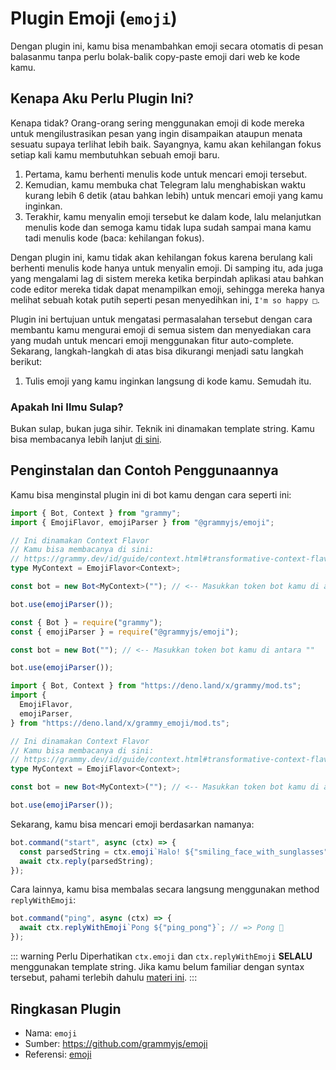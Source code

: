 # Plugin Emoji (`emoji`)

Dengan plugin ini, kamu bisa menambahkan emoji secara otomatis di pesan balasanmu tanpa perlu bolak-balik copy-paste emoji dari web ke kode kamu.

## Kenapa Aku Perlu Plugin Ini?

Kenapa tidak? Orang-orang sering menggunakan emoji di kode mereka untuk mengilustrasikan pesan yang ingin disampaikan ataupun menata sesuatu supaya terlihat lebih baik.
Sayangnya, kamu akan kehilangan fokus setiap kali kamu membutuhkan sebuah emoji baru.

1. Pertama, kamu berhenti menulis kode untuk mencari emoji tersebut.
2. Kemudian, kamu membuka chat Telegram lalu menghabiskan waktu kurang lebih 6 detik (atau bahkan lebih) untuk mencari emoji yang kamu inginkan.
3. Terakhir, kamu menyalin emoji tersebut ke dalam kode, lalu melanjutkan menulis kode dan semoga kamu tidak lupa sudah sampai mana kamu tadi menulis kode (baca: kehilangan fokus).

Dengan plugin ini, kamu tidak akan kehilangan fokus karena berulang kali berhenti menulis kode hanya untuk menyalin emoji.
Di samping itu, ada juga yang mengalami lag di sistem mereka ketika berpindah aplikasi atau bahkan code editor mereka tidak dapat menampilkan emoji, sehingga mereka hanya melihat sebuah kotak putih seperti pesan menyedihkan ini, `I'm so happy □`.

Plugin ini bertujuan untuk mengatasi permasalahan tersebut dengan cara membantu kamu mengurai emoji di semua sistem dan menyediakan cara yang mudah untuk mencari emoji menggunakan fitur auto-complete.
Sekarang, langkah-langkah di atas bisa dikurangi menjadi satu langkah berikut:

1. Tulis emoji yang kamu inginkan langsung di kode kamu. Semudah itu.

### Apakah Ini Ilmu Sulap?

Bukan sulap, bukan juga sihir.
Teknik ini dinamakan template string.
Kamu bisa membacanya lebih lanjut [di sini](https://developer.mozilla.org/en-US/docs/Web/JavaScript/Reference/Template_literals).

## Penginstalan dan Contoh Penggunaannya

Kamu bisa menginstal plugin ini di bot kamu dengan cara seperti ini:

<CodeGroup>
  <CodeGroupItem title="TypeScript" active>

```ts
import { Bot, Context } from "grammy";
import { EmojiFlavor, emojiParser } from "@grammyjs/emoji";

// Ini dinamakan Context Flavor
// Kamu bisa membacanya di sini:
// https://grammy.dev/id/guide/context.html#transformative-context-flavor
type MyContext = EmojiFlavor<Context>;

const bot = new Bot<MyContext>(""); // <-- Masukkan token bot kamu di antara ""

bot.use(emojiParser());
```

</CodeGroupItem>
  <CodeGroupItem title="JavaScript">

```js
const { Bot } = require("grammy");
const { emojiParser } = require("@grammyjs/emoji");

const bot = new Bot(""); // <-- Masukkan token bot kamu di antara ""

bot.use(emojiParser());
```

</CodeGroupItem>
  <CodeGroupItem title="Deno">

```ts
import { Bot, Context } from "https://deno.land/x/grammy/mod.ts";
import {
  EmojiFlavor,
  emojiParser,
} from "https://deno.land/x/grammy_emoji/mod.ts";

// Ini dinamakan Context Flavor
// Kamu bisa membacanya di sini:
// https://grammy.dev/id/guide/context.html#transformative-context-flavor
type MyContext = EmojiFlavor<Context>;

const bot = new Bot<MyContext>(""); // <-- Masukkan token bot kamu di antara ""

bot.use(emojiParser());
```

</CodeGroupItem>
</CodeGroup>

Sekarang, kamu bisa mencari emoji berdasarkan namanya:

```js
bot.command("start", async (ctx) => {
  const parsedString = ctx.emoji`Halo! ${"smiling_face_with_sunglasses"}`; // => Halo! 😎
  await ctx.reply(parsedString);
});
```

Cara lainnya, kamu bisa membalas secara langsung menggunakan method `replyWithEmoji`:

```js
bot.command("ping", async (ctx) => {
  await ctx.replyWithEmoji`Pong ${"ping_pong"}`; // => Pong 🏓
});
```

::: warning Perlu Diperhatikan
`ctx.emoji` dan `ctx.replyWithEmoji` **SELALU** menggunakan template string.
Jika kamu belum familiar dengan syntax tersebut, pahami terlebih dahulu [materi ini](https://developer.mozilla.org/en-US/docs/Web/JavaScript/Reference/Template_literals).
:::

## Ringkasan Plugin

- Nama: `emoji`
- Sumber: <https://github.com/grammyjs/emoji>
- Referensi: [emoji](/ref/emoji/)

